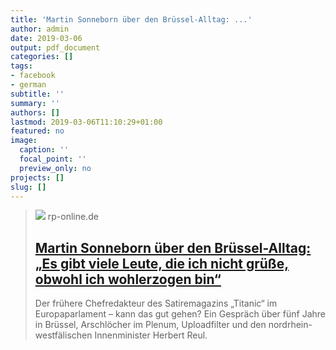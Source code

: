```yaml
---
title: 'Martin Sonneborn über den Brüssel-Alltag: ...'
author: admin
date: 2019-03-06
output: pdf_document
categories: []
tags:
- facebook
- german
subtitle: ''
summary: ''
authors: []
lastmod: 2019-03-06T11:10:29+01:00
featured: no
image:
  caption: ''
  focal_point: ''
  preview_only: no
projects: []
slug: []
---
```


> [![](https://rp-online.de/imgs/32/4/9/2/6/5/9/2/3/tok_0dd7077932cf864025531b3c360f9d69/w1200_h630_x1200_y1320_RP_h_19401599-7b36ea52eb9f4613.jpg)](https://rp-online.de/politik/eu/martin-sonneborn-im-interview-ueber-das-eu-parlament-und-satire_aid-37053427)
> rp-online.de
> ## [Martin Sonneborn über den Brüssel-Alltag: „Es gibt viele Leute, die ich nicht grüße, obwohl ich wohlerzogen bin“](https://rp-online.de/politik/eu/martin-sonneborn-im-interview-ueber-das-eu-parlament-und-satire_aid-37053427)
>
>Der frühere Chefredakteur des Satiremagazins „Titanic“ im Europaparlament – kann das gut gehen? Ein Gespräch über fünf Jahre in Brüssel, Arschlöcher im Plenum, Uploadfilter und den nordrhein-westfälischen Innenminister Herbert Reul.

